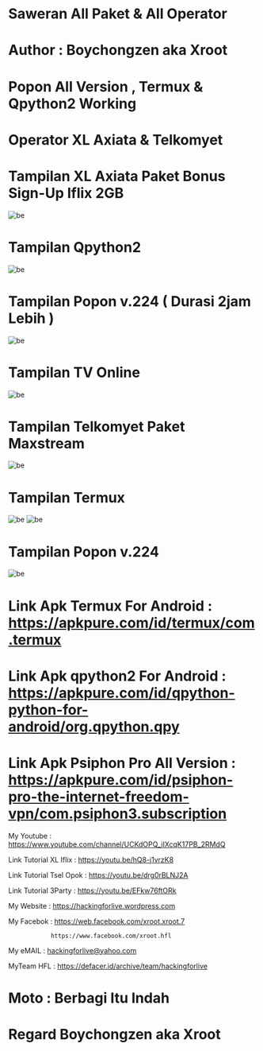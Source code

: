 # Saweran All Paket & All Operator

# Author : Boychongzen aka Xroot

# Popon All Version , Termux & Qpython2 Working

# Operator XL Axiata & Telkomyet

# Tampilan XL Axiata Paket Bonus Sign-Up Iflix 2GB
![be](https://raw.githubusercontent.com/boychongzen18/Scripts2-Android/master/kipli.jpg)
# Tampilan Qpython2
![be](https://raw.githubusercontent.com/boychongzen18/Scripts2-Android/master/qpython.jpg)
# Tampilan Popon v.224 ( Durasi 2jam Lebih )
![be](https://raw.githubusercontent.com/boychongzen18/Scripts2-Android/master/popon1.jpg)
# Tampilan TV Online
![be](https://raw.githubusercontent.com/boychongzen18/Scripts2-Android/master/tv1.jpg)

# Tampilan Telkomyet Paket Maxstream
![be](https://raw.githubusercontent.com/boychongzen18/Scripts2-Android/master/tsel.jpg)
# Tampilan Termux 
![be](https://raw.githubusercontent.com/boychongzen18/Scripts2-Android/master/1.jpg)
![be](https://raw.githubusercontent.com/boychongzen18/Scripts2-Android/master/2.jpg)
# Tampilan Popon v.224 
![be](https://raw.githubusercontent.com/boychongzen18/Scripts2-Android/master/3.jpg)


# Link Apk Termux For Android : https://apkpure.com/id/termux/com.termux

# Link Apk qpython2 For Android : https://apkpure.com/id/qpython-python-for-android/org.qpython.qpy

# Link Apk Psiphon Pro All Version : https://apkpure.com/id/psiphon-pro-the-internet-freedom-vpn/com.psiphon3.subscription

My Youtube    : https://www.youtube.com/channel/UCKdOPQ_iIXcqK17PB_2RMdQ

Link Tutorial XL Iflix  : https://youtu.be/hQ8-j1vrzK8

Link Tutorial Tsel Opok : https://youtu.be/drg0rBLNJ2A

Link Tutorial 3Party    : https://youtu.be/EFkw76ftORk

My Website    : https://hackingforlive.wordpress.com

My Facebok    : https://web.facebook.com/xroot.xroot.7

                https://www.facebook.com/xroot.hfl

My eMAIL      : hackingforlive@yahoo.com

MyTeam HFL    : https://defacer.id/archive/team/hackingforlive

# Moto : Berbagi Itu Indah

# Regard Boychongzen aka Xroot
